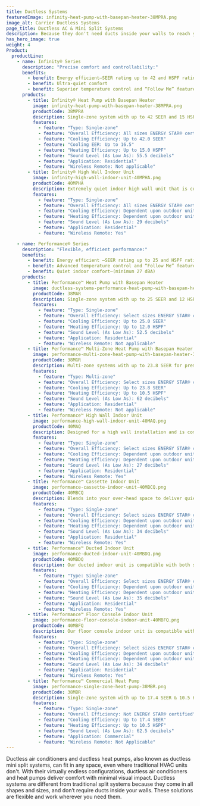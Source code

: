 ```yaml
---
title: Ductless Systems
featuredImage: infinity-heat-pump-with-basepan-heater-38MPRA.png
image_alt: Carrier Ductless Systems
page_title: Ductless AC & Mini Split Systems
description: Because they don't need ducts inside your walls to reach your rooms, ductless air conditioners work wherever you need them.
has_hero_image: true
weight: 4
Product:
  productLine:
    - name: Infinity® Series
      description: "Precise comfort and controllability:"
      benefits:
        - benefit: Energy efficient—SEER rating up to 42 and HSPF rating up to 15
        - benefit: Ultra-quiet comfort
        - benefit: Superior temperature control and “Follow Me” feature sensing the temperature with a handheld remote control
      products:
        - title: Infinity® Heat Pump with Basepan Heater
          image: infinity-heat-pump-with-basepan-heater-38MPRA.png
          productCode: 38MPRA
          description: Single-zone system with up to 42 SEER and 15 HSPF for premium energy savings.
          features:
            - feature: "Type: Single-zone"
            - feature: "Overall Efficiency: All sizes ENERGY STAR® certified"
            - feature: "Cooling Efficiency: Up to 42.0 SEER"
            - feature: "Cooling EER: Up to 16.5"
            - feature: "Heating Efficiency: Up to 15.0 HSPF"
            - feature: "Sound Level (As Low As): 55.5 decibels"
            - feature: "Application: Residential"
            - feature: "Wireless Remote: Not applicable"
        - title: Infinity® High Wall Indoor Unit
          image: infinity-high-wall-indoor-unit-40MPHA.png
          productCode: 40MPHA
          description: Extremely quiet indoor high wall unit that is compatible with select single and multi-zone ductless systems.
          features:
            - feature: "Type: Single-zone"
            - feature: "Overall Efficiency: All sizes ENERGY STAR® certified"
            - feature: "Cooling Efficiency: Dependent upon outdoor unit pairing"
            - feature: "Heating Efficiency: Dependent upon outdoor unit pairing"
            - feature: "Sound Level (As Low As): 29 decibels"
            - feature: "Application: Residential"
            - feature: "Wireless Remote: Yes"

    - name: Performance® Series
      description: "Flexible, efficient performance:"
      benefits:
        - benefit: Energy efficient —SEER rating up to 25 and HSPF rating up to 12.5
        - benefit: Advanced temperature control and “Follow Me” feature sensing the temperature at the remote control
        - benefit: Quiet indoor comfort—(minimum 27 dBA)
      products:
        - title: Performance™ Heat Pump with Basepan Heater
          image: ductless-systems-performance-heat-pump-with-basepan-heater-38MAR.png
          productCode: 38MAR
          description: Single-zone system with up to 25 SEER and 12 HSPF for premium energy savings.
          features:
            - feature: "Type: Single-zone"
            - feature: "Overall Efficiency: Select sizes ENERGY STAR® certified"
            - feature: "Cooling Efficiency: Up to 25.0 SEER"
            - feature: "Heating Efficiency: Up to 12.0 HSPF"
            - feature: "Sound Level (As Low As): 52.5 decibels"
            - feature: "Application: Residential"
            - feature: "Wireless Remote: Not applicable"
        - title: Performance™ Multi-Zone Heat Pump with Basepan Heater
          image: performance-multi-zone-heat-pump-with-basepan-heater-38MGR.png
          productCode: 38MGR
          description: Multi-zone systems with up to 23.8 SEER for premium cooling energy savings & 10.5 HSPF for enhanced heating energy savings.
          features:
            - feature: "Type: Multi-zone"
            - feature: "Overall Efficiency: Select sizes ENERGY STAR® certified"
            - feature: "Cooling Efficiency: Up to 23.8 SEER"
            - feature: "Heating Efficiency: Up to 10.5 HSPF"
            - feature: "Sound Level (As Low As): 62 decibels"
            - feature: "Application: Residential"
            - feature: "Wireless Remote: Not applicable"
        - title: Performance™ High Wall Indoor Unit
          image: performance-high-wall-indoor-unit-40MAQ.png
          productCode: 40MAQ
          description: Designed for a high wall installation and is compatible with both single and multi-zone ductless systems.
          features:
            - feature: "Type: Single-zone"
            - feature: "Overall Efficiency: Select sizes ENERGY STAR® certified"
            - feature: "Cooling Efficiency: Dependent upon outdoor unit pairing"
            - feature: "Heating Efficiency: Dependent upon outdoor unit pairing"
            - feature: "Sound Level (As Low As): 27 decibels"
            - feature: "Application: Residential"
            - feature: "Wireless Remote: Yes"
        - title: Performance™ Cassette Indoor Unit
          image: performance-cassette-indoor-unit-40MBCQ.png
          productCode: 40MBCQ
          description: Blends into your over-head space to deliver quiet comfort and is compatible with both single and multi-zone ductless systems.
          features:
            - feature: "Type: Single-zone"
            - feature: "Overall Efficiency: Select sizes ENERGY STAR® certified"
            - feature: "Cooling Efficiency: Dependent upon outdoor unit pairing"
            - feature: "Heating Efficiency: Dependent upon outdoor unit pairing"
            - feature: "Sound Level (As Low As): 34 decibels"
            - feature: "Application: Residential"
            - feature: "Wireless Remote: Yes"
        - title: Performance™ Ducted Indoor Unit
          image: performance-ducted-indoor-unit-40MBDQ.png
          productCode: 40MBDQ
          description: Our ducted indoor unit is compatible with both single and multi-zone ductless systems.
          features:
            - feature: "Type: Single-zone"
            - feature: "Overall Efficiency: Select sizes ENERGY STAR® certified"
            - feature: "Cooling Efficiency: Dependent upon outdoor unit pairing"
            - feature: "Heating Efficiency: Dependent upon outdoor unit pairing"
            - feature: "Sound Level (As Low As): 35 decibels"
            - feature: "Application: Residential"
            - feature: "Wireless Remote: Yes"
        - title: Performance™ Floor Console Indoor Unit
          image: performance-floor-console-indoor-unit-40MBFQ.png
          productCode: 40MBFQ
          description: Our floor console indoor unit is compatible with both single and multi-zone ductless systems.
          features:
            - feature: "Type: Single-zone"
            - feature: "Overall Efficiency: Select sizes ENERGY STAR® certified"
            - feature: "Cooling Efficiency: Dependent upon outdoor unit pairing"
            - feature: "Heating Efficiency: Dependent upon outdoor unit pairing"
            - feature: "Sound Level (As Low As): 34 decibels"
            - feature: "Application: Residential"
            - feature: "Wireless Remote: Yes"
        - title: Performance™ Commercial Heat Pump
          image: performance-single-zone-heat-pump-38MBR.png
          productCode: 38MBR
          description: Single-zone system with up to 17.4 SEER & 10.5 HSPF for enhanced energy savings.
          features:
            - feature: "Type: Single-zone"
            - feature: "Overall Efficiency: Not ENERGY STAR® certified"
            - feature: "Cooling Efficiency: Up to 17.4 SEER"
            - feature: "Heating Efficiency: Up to 10.5 HSPF"
            - feature: "Sound Level (As Low As): 62.5 decibels"
            - feature: "Application: Commercial"
            - feature: "Wireless Remote: Not Applicable"
---
```


Ductless air conditioners and ductless heat pumps, also known as ductless mini split systems, can fit in any space, even where traditional HVAC units don't. With their virtually endless configurations, ductless air conditioners and heat pumps deliver comfort with minimal visual impact. Ductless systems are different from traditional split systems because they come in all shapes and sizes, and don’t require ducts inside your walls. These solutions are flexible and work wherever you need them.
